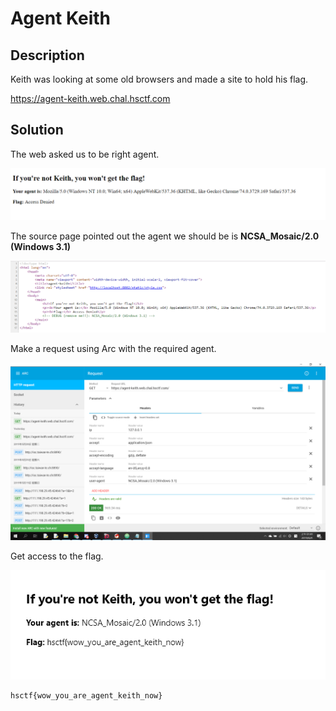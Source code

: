 # Agent Keith

## Description

Keith was looking at some old browsers and made a site to hold his flag.

https://agent-keith.web.chal.hsctf.com

## Solution

The web asked us to be right agent.

![](web.png)

The source page pointed out the agent we should be is __NCSA_Mosaic/2.0 (Windows 3.1)__

![](source.png)

Make a request using Arc with the required agent.

![](request.png)

Get access to the flag.

![](answer.png)

```
hsctf{wow_you_are_agent_keith_now}
```
